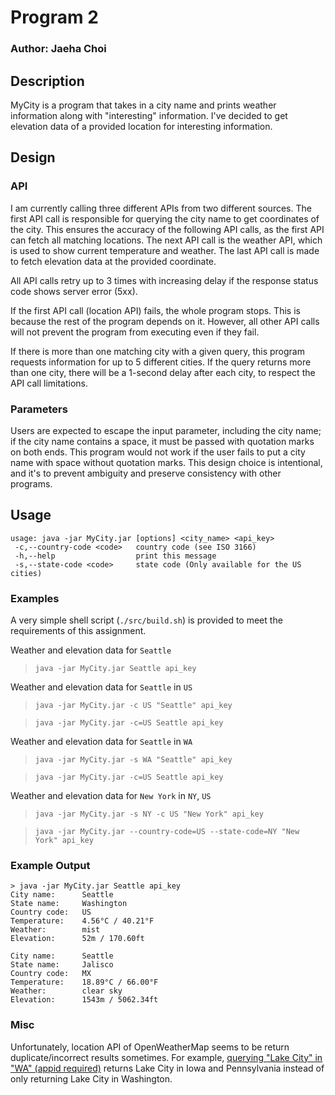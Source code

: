 # Program 2
### Author: Jaeha Choi

## Description
MyCity is a program that takes in a city name and prints weather information along with "interesting" information. I've decided to get elevation data of a provided location for interesting information.

## Design

### API
I am currently calling three different APIs from two different sources. The first API call is responsible for querying the city name to get coordinates of the city. This ensures the accuracy of the following API calls, as the first API can fetch all matching locations. The next API call is the weather API, which is used to show current temperature and weather. The last API call is made to fetch elevation data at the provided coordinate.

All API calls retry up to 3 times with increasing delay if the response status code shows server error (5xx).

If the first API call (location API) fails, the whole program stops. This is because the rest of the program depends on it. However, all other API calls will not prevent the program from executing even if they fail.

If there is more than one matching city with a given query, this program requests information for up to 5 different cities. If the query returns more than one city, there will be a 1-second delay after each city, to respect the API call limitations.

### Parameters
Users are expected to escape the input parameter, including the city name; if the city name contains a space, it must be passed with quotation marks on both ends. This program would not work if the user fails to put a city name with space without quotation marks. This design choice is intentional, and it's to prevent ambiguity and preserve consistency with other programs.

## Usage
```
usage: java -jar MyCity.jar [options] <city_name> <api_key>
 -c,--country-code <code>   country code (see ISO 3166)
 -h,--help                  print this message
 -s,--state-code <code>     state code (Only available for the US cities)
```

### Examples
A very simple shell script (`./src/build.sh`) is provided to meet the requirements of this assignment.

Weather and elevation data for `Seattle`
> `java -jar MyCity.jar Seattle api_key`

Weather and elevation data for `Seattle` in `US`
> `java -jar MyCity.jar -c US "Seattle" api_key`

> `java -jar MyCity.jar -c=US Seattle api_key`

Weather and elevation data for `Seattle` in `WA`
> `java -jar MyCity.jar -s WA "Seattle" api_key`

> `java -jar MyCity.jar -c=US Seattle api_key`

Weather and elevation data for `New York` in `NY`, `US` 
> `java -jar MyCity.jar -s NY -c US "New York" api_key`

> `java -jar MyCity.jar --country-code=US --state-code=NY "New York" api_key`

### Example Output
```
> java -jar MyCity.jar Seattle api_key
City name:      Seattle
State name:     Washington
Country code:   US
Temperature:    4.56°C / 40.21°F
Weather:        mist
Elevation:      52m / 170.60ft

City name:      Seattle
State name:     Jalisco
Country code:   MX
Temperature:    18.89°C / 66.00°F
Weather:        clear sky
Elevation:      1543m / 5062.34ft
```

### Misc

Unfortunately, location API of OpenWeatherMap seems to be return duplicate/incorrect results sometimes. 
For example, [querying "Lake City" in "WA" (appid required)](https://api.openweathermap.org/geo/1.0/direct?q=Lake%20City,WA,US&limit=5&appid=) returns Lake City in Iowa and Pennsylvania instead of only returning Lake City in Washington.
